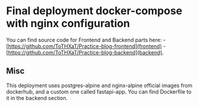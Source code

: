 # Final deployment docker-compose with nginx configuration

You can find source code for Frontend and Backend parts here:
    - [https://github.com/ToTHXaT/Practice-blog-frontend](frontend)
    - [https://github.com/ToTHXaT/Practice-blog-backend](backend).

## Misc

This deployment uses postgres-alpine and nginx-alpine official images from dockerhub, and a custom one called fastapi-app. You can find Dockerfile to it in the backend section.



    
